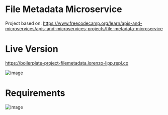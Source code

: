 # File Metadata Microservice

Project based on: https://www.freecodecamp.org/learn/apis-and-microservices/apis-and-microservices-projects/file-metadata-microservice

# Live Version

https://boilerplate-project-filemetadata.lorenzo-lipp.repl.co

![image](https://user-images.githubusercontent.com/91420499/179023518-1aea5e3d-2174-4ff1-86f8-a472edd67d1d.png)

# Requirements

![image](https://user-images.githubusercontent.com/91420499/179024129-a05a466d-6f42-4a87-93f9-256295dad779.png)
